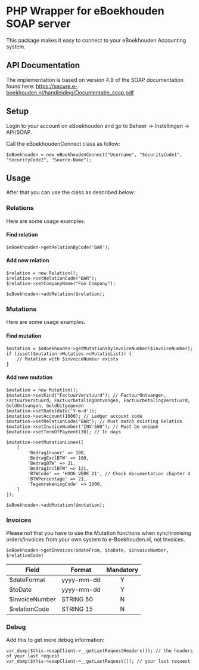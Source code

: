 # PHP Wrapper for eBoekhouden SOAP server

This package makes it easy to connect to your eBoekhouden Accounting system.

## API Documentation
The implementation is based on version 4.9 of the SOAP documentation found here: 
https://secure.e-boekhouden.nl/handleiding/Documentatie_soap.pdf

## Setup
Login to your account on eBoekhouden and go to Beheer -> Instellingen -> API/SOAP.
 
Call the eBoekhoudenConnect class as follow:

```$eBoekhouden = new eBoekhoudenConnect("Username", "SecurityCode1", "SecurityCode2", "Source-Name");```

## Usage
After that you can use the class as described below:

### Relations
Here are some usage examples.

#### Find relation
```
$eBoekhouden->getRelationByCode('BAR');
```   

#### Add new relation
```
$relation = new Relation();
$relation->setRelationCode("BAR");
$relation->setCompanyName("Foo Company");

$eBoekhouden->addRelation($relation);
```   

### Mutations
Here are some usage examples.

#### Find mutation
```
$mutation = $eBoekhouden->getMutationsByInvoiceNumber($invoiceNumber);
if (isset($mutation->Mutaties->cMutatieList)) {
    // Mutation with $invoiceNumber exists
}
```
#### Add new mutation
```
$mutation = new Mutation();
$mutation->setKind("FactuurVerstuurd"); // FactuurOntvangen, FactuurVerstuurd, FactuurbetalingOntvangen, FactuurbetalingVerstuurd, GeldOntvangen, GeldUitgegeven
$mutation->setDate(date('Y-m-d'));
$mutation->setAccount(1000); // Ledger account code
$mutation->setRelationCode("BAR"); // Must match existing Relation
$mutation->setInvoiceNumber("INV-500"); // Must be unique
$mutation->setTermOfPayment(30); // In days

$mutation->setMutationLines([
    [
        'BedragInvoer' => 100,
        'BedragExclBTW' => 100,
        'BedragBTW' => 21,
        'BedragInclBTW' => 121,
        'BTWCode' => 'HOOG_VERK_21', // Check documentation chapter 4
        'BTWPercentage' => 21,
        'TegenrekeningCode' => 1000,
    ]
]);

$eBoekhouden->addMutation($mutation);
```

### Invoices
Please not that you have to use the Mutation functions when synchronising orders/invoices from your own system to e-Boekhouden.nl, not Invoices.

```$eBoekhouden->getInvoices($dateFrom, $toDate, $invoiceNumber, $relationCode)```

| Field | Format | Mandatory |
| --- | --- | :---: |
| $dateFormat | yyyy-mm-dd | Y |
| $toDate | yyyy-mm-dd | Y |
| $invoiceNumber | STRING 50 | N |
| $relationCode | STRING 15 | N |

### Debug
Add this to get more debug information:
```
var_dump($this->soapClient->__getLastRequestHeaders()); // the headers of your last request
var_dump($this->soapClient->__getLastRequest()); // your last request
```
